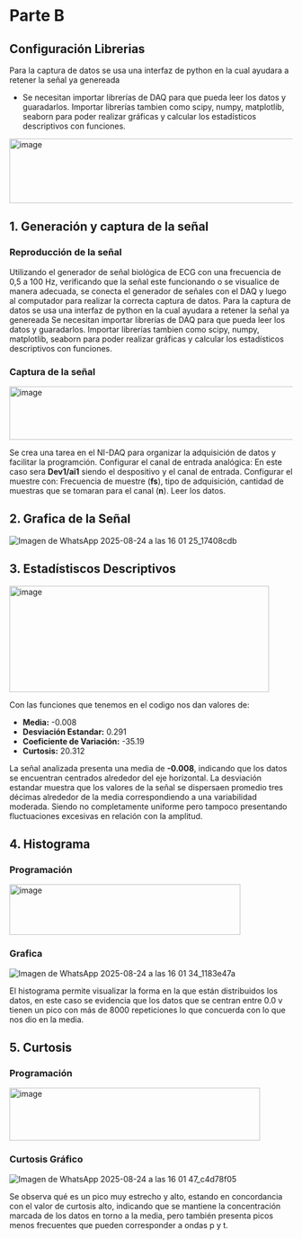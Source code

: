 # Parte B
## Configuración Librerias
Para la captura de datos se usa una interfaz de python en la cual ayudara a retener la señal ya genereada
* Se necesitan importar librerías de DAQ para que pueda leer los datos y guaradarlos. Importar librerías tambien como scipy, numpy, matplotlib, seaborn para poder realizar gráficas y calcular los estadísticos descriptivos con funciones.
<img width="542" height="115" alt="image" src="https://github.com/user-attachments/assets/d93cb98f-e55a-484c-895f-bc878e41b42e" />

## 1. Generación y captura de la señal 

### **Reproducción de la señal**

Utilizando el generador de señal biológica de ECG con una frecuencia de 0,5 a 100 Hz, verificando que la señal este funcionando o se visualice de manera adecuada, se conecta el generador de señales con el DAQ y luego al computador para realizar la correcta captura de datos. 
Para la captura de datos se usa una interfaz de python en la cual ayudara a retener la señal ya genereada
Se necesitan importar librerías de DAQ para que pueda leer los datos y guaradarlos. Importar librerías tambien como scipy, numpy, matplotlib, seaborn para poder realizar gráficas y calcular los estadísticos descriptivos con funciones.

### **Captura de la señal**

<img width="712" height="95" alt="image" src="https://github.com/user-attachments/assets/05fe1636-d616-4436-bdf7-d66080285720" />

Se crea una tarea en el NI-DAQ para organizar la adquisición de datos y facilitar la programción. Configurar el canal de entrada analógica: En este caso sera **Dev1/ai1** siendo el despositivo y el canal de entrada. Configurar el muestre con: Frecuencia de muestre (**fs**), tipo de adquisición, cantidad de muestras que se tomaran para el canal (**n**). Leer los datos.


## 2. Grafica de la Señal

![Imagen de WhatsApp 2025-08-24 a las 16 01 25_17408cdb](https://github.com/user-attachments/assets/80958bd5-81f5-4924-a769-b658a0ba7b29)

## 3. Estadístiscos Descriptivos
<img width="462" height="189" alt="image" src="https://github.com/user-attachments/assets/9dc0f106-5b1f-4391-8641-4c5eaba16d3c" />

Con las funciones que tenemos en el codigo nos dan valores de:

* __Media:__ -0.008
* __Desviación Estandar:__ 0.291
* __Coeficiente de Variación:__ -35.19
* __Curtosis:__ 20.312

La señal analizada presenta una media de **-0.008**, indicando que los datos se encuentran centrados alrededor del eje horizontal. La desviación estandar muestra que los valores de la señal se dispersaen promedio tres décimas alrededor de la media correspondiendo a una variabilidad moderada. Siendo no completamente uniforme pero tampoco presentando fluctuaciones excesivas en relación con la amplitud.
## 4. Histograma
### Programación
<img width="411" height="90" alt="image" src="https://github.com/user-attachments/assets/de8a4b75-a070-468e-bb79-d0db8ac9e5da" />

### Grafica

![Imagen de WhatsApp 2025-08-24 a las 16 01 34_1183e47a](https://github.com/user-attachments/assets/f7f9024d-9a48-4f40-9cdd-f2c03896ba6c)

El histograma permite visualizar la forma en la que están distribuidos los datos, en este caso se evidencia que los datos que se centran entre 0.0 v tienen un pico con más de 8000 repeticiones lo que concuerda con lo que nos dio en la media.

## 5. Curtosis
### Programación
<img width="446" height="94" alt="image" src="https://github.com/user-attachments/assets/b1e6e7b8-3ba8-405c-95cd-1dd016b4d1c7" />

### Curtosis Gráfico
![Imagen de WhatsApp 2025-08-24 a las 16 01 47_c4d78f05](https://github.com/user-attachments/assets/7f3e59b9-1716-4fea-b815-773eb326ce8d)

Se observa qué es un pico muy estrecho y alto, estando en concordancia con el valor de curtosis alto, indicando que se mantiene la concentración marcada de los datos en torno a la media, pero también presenta picos menos frecuentes que pueden corresponder a ondas p y t.

